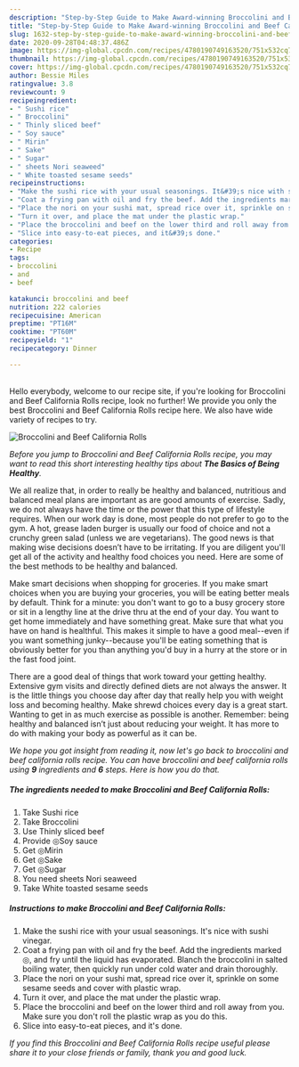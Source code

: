 ```yaml
---
description: "Step-by-Step Guide to Make Award-winning Broccolini and Beef California Rolls"
title: "Step-by-Step Guide to Make Award-winning Broccolini and Beef California Rolls"
slug: 1632-step-by-step-guide-to-make-award-winning-broccolini-and-beef-california-rolls
date: 2020-09-28T04:48:37.486Z
image: https://img-global.cpcdn.com/recipes/4780190749163520/751x532cq70/broccolini-and-beef-california-rolls-recipe-main-photo.jpg
thumbnail: https://img-global.cpcdn.com/recipes/4780190749163520/751x532cq70/broccolini-and-beef-california-rolls-recipe-main-photo.jpg
cover: https://img-global.cpcdn.com/recipes/4780190749163520/751x532cq70/broccolini-and-beef-california-rolls-recipe-main-photo.jpg
author: Bessie Miles
ratingvalue: 3.8
reviewcount: 9
recipeingredient:
- " Sushi rice"
- " Broccolini"
- " Thinly sliced beef"
- " Soy sauce"
- " Mirin"
- " Sake"
- " Sugar"
- " sheets Nori seaweed"
- " White toasted sesame seeds"
recipeinstructions:
- "Make the sushi rice with your usual seasonings. It&#39;s nice with sushi vinegar."
- "Coat a frying pan with oil and fry the beef. Add the ingredients marked ◎, and fry until the liquid has evaporated. Blanch the broccolini in salted boiling water, then quickly run under cold water and drain thoroughly."
- "Place the nori on your sushi mat, spread rice over it, sprinkle on some sesame seeds and cover with plastic wrap."
- "Turn it over, and place the mat under the plastic wrap."
- "Place the broccolini and beef on the lower third and roll away from you. Make sure you don&#39;t roll the plastic wrap as you do this."
- "Slice into easy-to-eat pieces, and it&#39;s done."
categories:
- Recipe
tags:
- broccolini
- and
- beef

katakunci: broccolini and beef 
nutrition: 222 calories
recipecuisine: American
preptime: "PT16M"
cooktime: "PT60M"
recipeyield: "1"
recipecategory: Dinner

---
```

<br>
Hello everybody, welcome to our recipe site, if you're looking for Broccolini and Beef California Rolls recipe, look no further! We provide you only the best Broccolini and Beef California Rolls recipe here. We also have wide variety of recipes to try.
<br>


![Broccolini and Beef California Rolls](https://img-global.cpcdn.com/recipes/4780190749163520/751x532cq70/broccolini-and-beef-california-rolls-recipe-main-photo.jpg)

<i>Before you jump to Broccolini and Beef California Rolls recipe, you may want to read this short interesting healthy tips about <strong>The Basics of Being Healthy</strong>.</i>

We all realize that, in order to really be healthy and balanced, nutritious and balanced meal plans are important as are good amounts of exercise. Sadly, we do not always have the time or the power that this type of lifestyle requires. When our work day is done, most people do not prefer to go to the gym. A hot, grease laden burger is usually our food of choice and not a crunchy green salad (unless we are vegetarians). The good news is that making wise decisions doesn’t have to be irritating. If you are diligent you'll get all of the activity and healthy food choices you need. Here are some of the best methods to be healthy and balanced.

Make smart decisions when shopping for groceries. If you make smart choices when you are buying your groceries, you will be eating better meals by default. Think for a minute: you don't want to go to a busy grocery store or sit in a lengthy line at the drive thru at the end of your day. You want to get home immediately and have something great. Make sure that what you have on hand is healthful. This makes it simple to have a good meal--even if you want something junky--because you'll be eating something that is obviously better for you than anything you'd buy in a hurry at the store or in the fast food joint.

There are a good deal of things that work toward your getting healthy. Extensive gym visits and directly defined diets are not always the answer. It is the little things you choose day after day that really help you with weight loss and becoming healthy. Make shrewd choices every day is a great start. Wanting to get in as much exercise as possible is another. Remember: being healthy and balanced isn’t just about reducing your weight. It has more to do with making your body as powerful as it can be. 


<i>We hope you got insight from reading it, now let's go back to broccolini and beef california rolls recipe. You can have broccolini and beef california rolls using <strong>9</strong> ingredients and <strong>6</strong> steps. Here is how you do that.
</i>

##### The ingredients needed to make Broccolini and Beef California Rolls:

1. Take  Sushi rice
1. Take  Broccolini
1. Use  Thinly sliced beef
1. Provide  ◎Soy sauce
1. Get  ◎Mirin
1. Get  ◎Sake
1. Get  ◎Sugar
1. You need  sheets Nori seaweed
1. Take  White toasted sesame seeds


##### Instructions to make Broccolini and Beef California Rolls:

1. Make the sushi rice with your usual seasonings. It&#39;s nice with sushi vinegar.
1. Coat a frying pan with oil and fry the beef. Add the ingredients marked ◎, and fry until the liquid has evaporated. Blanch the broccolini in salted boiling water, then quickly run under cold water and drain thoroughly.
1. Place the nori on your sushi mat, spread rice over it, sprinkle on some sesame seeds and cover with plastic wrap.
1. Turn it over, and place the mat under the plastic wrap.
1. Place the broccolini and beef on the lower third and roll away from you. Make sure you don&#39;t roll the plastic wrap as you do this.
1. Slice into easy-to-eat pieces, and it&#39;s done.


<i>If you find this Broccolini and Beef California Rolls recipe useful please share it to your close friends or family, thank you and good luck.</i>
